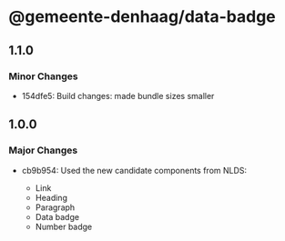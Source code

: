 # @gemeente-denhaag/data-badge

## 1.1.0

### Minor Changes

- 154dfe5: Build changes: made bundle sizes smaller

## 1.0.0

### Major Changes

- cb9b954: Used the new candidate components from NLDS:

  - Link
  - Heading
  - Paragraph
  - Data badge
  - Number badge
